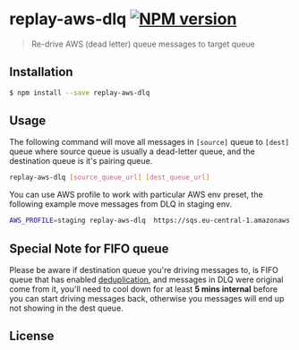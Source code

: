 # replay-aws-dlq [![NPM version][npm-image]][npm-url]
> Re-drive AWS (dead letter) queue messages to target queue

## Installation

```sh
$ npm install --save replay-aws-dlq
```

## Usage
The following command will move all messages in `[source]` queue to `[dest]` queue where source queue is usually a dead-letter queue, and the destination queue is it's pairing queue. 

```bash
replay-aws-dlq [source_queue_url] [dest_queue_url]
```

You can use AWS profile to work with particular AWS env preset, the following example move messages from DLQ in staging env.  

```bash
AWS_PROFILE=staging replay-aws-dlq  https://sqs.eu-central-1.amazonaws.com/123/my-queue-deadletter.fifo https://sqs.eu-central-1.amazonaws.com/123/my-queue.fifo
```

## Special Note for FIFO queue
Please be aware if destination queue you're driving messages to, is FIFO queue that has enabled [deduplication](https://docs.aws.amazon.com/AWSSimpleQueueService/latest/SQSDeveloperGuide/FIFO-queues.html#FIFO-queues-exactly-once-processing), and messages in DLQ were original come from it, you'll need to cool down for at least **5 mins internal** before you can start driving messages back, otherwise you messages will end up not showing in the dest queue.   

## License

[npm-image]: https://badge.fury.io/js/replay-aws-dlq.svg
[npm-url]: https://npmjs.org/package/replay-aws-dlq
